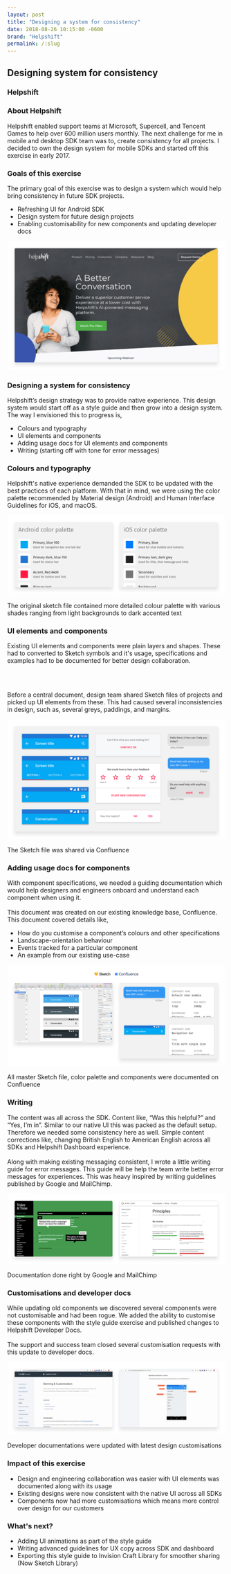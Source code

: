 ```yaml
---
layout: post
title: "Designing a system for consistency"
date: 2018-08-26 10:15:00 -0600
brand: "Helpshift"
permalink: /:slug
---
```



<section id="hero">
  <div class="container">
    <h2>Designing system for consistency</h2>
    <h3>Helpshift</h3>
  </div>
</section>
<section id="content">
  <div id="introduction" class="process-step grid-of-two small-container">
    <div>
      <h3>About Helpshift</h3>
      <p>Helpshift enabled support teams at Microsoft, Supercell, and Tencent Games to help over 600 million users monthly. The next challenge for me in mobile and desktop SDK team was to, create consistency for all projects. I decided to own the design system for mobile SDKs and started off this exercise in early 2017.</p>
    </div>
    <div>
      <h3>Goals of this exercise</h3>
      <p>The primary goal of this exercise was to design a system which would help bring consistency in future SDK projects.</p>
      <ul>
        <li>Refreshing UI for Android SDK</li>
        <li>Design system for future design projects</li>
        <li>Enabling customisability for new components and updating developer docs</li>
      </ul>
    </div>
  </div>
  <img src="/assets/learning-educating-accessibility/landing.png" alt="Landing page for Helpshift"/>
  <div class="process-step">
    <h3>Designing a system for consistency</h3>
    <p>
    Helpshift’s design strategy was to provide native experience. This design system would start off as a style guide and then grow into a design system. The way I envisioned this to progress is,
    </p>
    <ul>
      <li>Colours and typography</li>
      <li>UI elements and components</li>
      <li>Adding usage docs for UI elements and components</li>
      <li>Writing (starting off with tone for error messages)</li>
    </ul>
  </div>
  <div class="process-step">
    <h3>Colours and typography</h3>
    <p>Helpshift's native experience demanded the SDK to be updated with the best practices of each platform. With that in mind, we were using the color palette recommended by Material design (Android) and Human Interface Guidelines for iOS, and macOS.</p>
  </div>
  <div class="process-step image-container">
    <img src="/assets/designing-system-for-consistency/colors-1.png" alt="Color palette in Helpshift style guide"/>
    <p>The original sketch file contained more detailed colour palette with various shades ranging from light backgrounds to dark accented text</p>
  </div>
  <div class="process-step">
    <h3>UI elements and components</h3>
    <p>Existing UI elements and components were plain layers and shapes. These had to converted to Sketch symbols and it's usage, specifications and examples had to be documented for better design collaboration.</p>
    <br><br>
    <p>Before a central document, design team shared Sketch files of projects and picked up UI elements from these. This had caused several inconsistencies in design, such as, several greys, paddings, and margins.</p>
  </div>
  <div class="process-step image-container">
    <img src="/assets/designing-system-for-consistency/elements-1.png" alt="UI components existing in Sketch"/>
    <p>The Sketch file was shared via Confluence</p>
  </div>
  <div class="process-step">
    <h3>Adding usage docs for components</h3>
    <p>With component specifications, we needed a guiding documentation which would help designers and engineers onboard and understand each component when using it.
    <br><br>
    This document was created on our existing knowledge base, Confluence. This document covered details like,
    </p>
    <ul>
      <li>How do you customise a component’s colours and other specifications</li>
      <li>Landscape-orientation behaviour</li>
      <li>Events tracked for a particular component</li>
      <li>An example from our existing use-case</li>
    </ul>
  </div>
  <div class="process-step image-container">
    <img src="/assets/designing-system-for-consistency/documents-1.png" alt="UI components preview in Sketch and Confluence"/>
    <p>All master Sketch file, color palette and components were documented on Confluence</p>
  </div>
  <div class="process-step">
    <h3>Writing</h3>
    <p>The content was all across the SDK. Content like, “Was this helpful?” and “Yes, I’m in”. Similar to our native UI this was packed as the default setup. Therefore we needed some consistency here as well. Simple content corrections like, changing British English to American English across all SDKs and Helpshift Dashboard experience.
    <br><br>
    Along with making existing messaging consistent, I wrote a little writing guide for error messages. This guide will be help the team write better error messages for experiences. This was heavy inspired by writing guidelines published by Google and MailChimp.
    </p>
  </div>
  <div class="process-step image-container">
    <img src="/assets/designing-system-for-consistency/writing-1.png" alt="Screenshot of Google Material Guideline and MailChimp's Voice and Tone"/>
    <p>Documentation done right by Google and MailChimp</p>
  </div>
  <div class="process-step">
    <h3>Customisations and developer docs</h3>
    <p>While updating old components we discovered several components were not customisable and had been rogue. We added the ability to customise these components with the style guide exercise and published changes to Helpshift Developer Docs.
    <br><br>
    The support and success team closed several customisation requests with this update to developer docs.</p>
  </div>
  <div class="process-step image-container">
    <img src="/assets/designing-system-for-consistency/devdocs-1.png" alt="Developer docs for Helpshift SDK"/>
    <p>Developer documentations were updated with latest design customisations</p>
  </div>
  <div class="grid-of-two small-container">
    <div class="process-step">
      <h3>Impact of this exercise</h3>
      <ul>
        <li>Design and engineering collaboration was easier with UI elements was documented along with its usage</li>
        <li>Existing designs were now consistent with the native UI across all SDKs</li>
        <li>Components now had more customisations which means more control over design for our customers</li>
      </ul>
    </div>
    <div class="process-step">
      <h3>What's next?</h3>
      <ul>
        <li>Adding UI animations as part of the style guide</li>
        <li>Writing advanced guidelines for UX copy across SDK and dashboard</li>
        <li>Exporting this style guide to Invision Craft Library for smoother sharing (Now Sketch Library)</li>
      </ul>
    </div>
  </div>
</section>